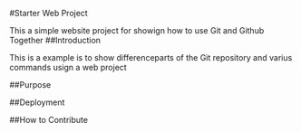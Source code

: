 #Starter Web Project

This a simple website project for
showign how to use Git and Github Together
##Introduction

This is a example is to show differenceparts
of the Git repository and varius commands
usign a web project

##Purpose

##Deployment

##How to Contribute